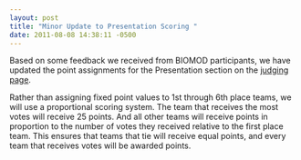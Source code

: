 ```yaml
---
layout: post
title: "Minor Update to Presentation Scoring "
date: 2011-08-08 14:38:11 -0500
---
```


Based on some feedback we received from BIOMOD participants, we have updated the point assignments for the Presentation section on the <a href="/judging">judging page</a>. 

Rather than assigning fixed point values to 1st through 6th place teams, we will use a proportional scoring system. The team that receives the most votes will receive 25 points. And all other teams will receive points in proportion to the number of votes they received relative to the first place team. This ensures that teams that tie will receive equal points, and every team that receives votes will be awarded points.
